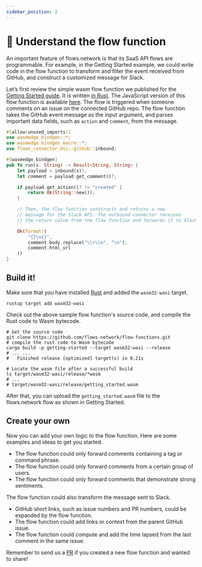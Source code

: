 ```yaml
---
sidebar_position: 2
---
```

# 🦀  Understand the flow function

An important feature of flows.network is that its SaaS API flows are programmable. For example, in the Getting Started example, we could write code in the flow function to transform and filter the event received from GitHub, and construct a customized message for Slack.

Let’s first review the simple wasm flow function we published for the [Getting Started guide](step-by-step-guide.md). It is written [in Rust](https://github.com/second-state/flow-functions/tree/main/getting-started/rust). The JavaScript version of this flow function is available [here](https://github.com/second-state/flow-functions/tree/main/getting-started/javascript). The flow is triggered when someone comments on an issue on the connected GitHub repo. The flow function takes the GitHub event message as the input argument, and parses important data fields, such as `action` and `comment`, from the message.

```rust
#[allow(unused_imports)]
use wasmedge_bindgen::*;
use wasmedge_bindgen_macro::*;
use flows_connector_dsi::github::inbound;

#[wasmedge_bindgen]
pub fn run(s: String) -> Result<String, String> {
    let payload = inbound(s)?;
    let comment = payload.get_comment()?;

    if payload.get_action()? != "created" {
        return Ok(String::new());
    }

    // Then, the flow function constructs and returns a new 
    // message for the Slack API. The outbound connector receives 
    // the return value from the flow function and forwards it to Slack.

    Ok(format!(
        "{}\n{}",
        comment.body.replace("\\r\\n", "\n"),
        comment.html_url
    ))
}
```

## Build it!

Make sure that you have installed [Rust](https://www.rust-lang.org/tools/install) and added the `wasm32-wasi` target.

```shell
rustup target add wasm32-wasi
```

Check out the above sample flow function's source code, and compile the Rust code to Wasm bytecode.

```shell
# Get the source code
git clone https://github.com/flows-network/flow-functions.git
# compile the rust code to Wasm bytecode
cargo build -p getting-started --target wasm32-wasi --release
# ... ...
#   Finished release [optimized] target(s) in 0.21s
    
# Locate the wasm file after a successful build
ls target/wasm32-wasi/release/*wasm
# ...
# target/wasm32-wasi/release/getting_started.wasm
```

After that, you can upload the `getting_started.wasm` file to the flows.network flow as shown in Getting Started.

## Create your own

Now you can add your own logic to the flow function. Here are some examples and ideas to get you started.

* The flow function could only forward comments containing a tag or command phrase.
* The flow function could only forward comments from a certain group of users.
* The flow function could only forward comments that demonstrate strong sentiments.

The flow function could also transform the message sent to Slack.

* GitHub short links, such as issue numbers and PR numbers, could be expanded by the flow function.
* The flow function could add links or context from the parent GitHub issue.
* The flow function could compute and add the time lapsed from the last comment in the same issue.

Remember to send us a [PR](https://github.com/second-state/flow-functions/) if you created a new flow function and wanted to share!
